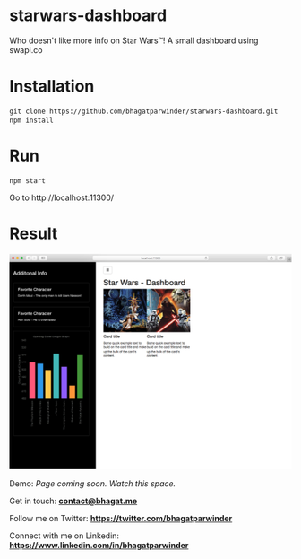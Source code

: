 # starwars-dashboard
Who doesn't like more info on Star Wars™! A small dashboard using swapi.co

# Installation
````
git clone https://github.com/bhagatparwinder/starwars-dashboard.git
npm install
````

# Run
````
npm start
````
Go to http://localhost:11300/

# Result
![alt tag](https://github.com/bhagatparwinder/starwars-dashboard/blob/master/assets/dash.png?raw=true)

Demo: *Page coming soon. Watch this space.*

Get in touch: **contact@bhagat.me**

Follow me on Twitter: **https://twitter.com/bhagatparwinder**

Connect with me on Linkedin: **https://www.linkedin.com/in/bhagatparwinder**